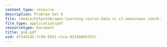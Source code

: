 ```yaml
---
content_type: resource
description: Problem Set 6
file: /media/https%3A/open-learning-course-data-rc.s3.amazonaws.com/6-331-advanced-circuit-techniques-spring-2002/4f24d1457c990591c1ca0331b845357c_ps6.pdf
file_type: application/pdf
resourcetype: Document
title: ps6.pdf
uid: 4f24d145-7c99-0591-c1ca-0331b845357c
---
```

